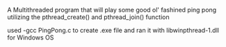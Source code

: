 A Multithreaded program that will play some good ol' fashined ping pong utilizing the pthread_create() and pthread_join() function

used -gcc PingPong.c to create .exe file and ran it with libwinpthread-1.dll for Windows OS